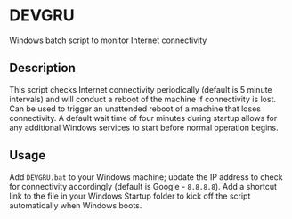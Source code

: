 # DEVGRU
Windows batch script to monitor Internet connectivity

## Description
This script checks Internet connectivity periodically (default is 5 minute intervals) and will conduct a reboot of the machine if connectivity is lost. Can be used to trigger an unattended reboot of a machine that loses connectivity. A default wait time of four minutes during startup allows for any additional Windows services to start before normal operation begins.

## Usage
Add `DEVGRU.bat` to your Windows machine; update the IP address to check for connectivity accordingly (default is Google - `8.8.8.8`). Add a shortcut link to the file in your Windows Startup folder to kick off the script automatically when Windows boots.
